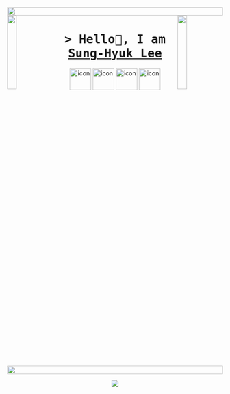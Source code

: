 <img src="https://i.imgur.com/dBaSKWF.gif" height="20" width="100%">
<img align="left" src="https://user-images.githubusercontent.com/65187002/144930161-2f783401-8d27-4fdf-a2f7-cc0ba32f1f1f.gif" width="21%" style="display:inline;">
<img align="right" src="https://user-images.githubusercontent.com/65187002/144930161-2f783401-8d27-4fdf-a2f7-cc0ba32f1f1f.gif" width="21%" style="display:inline;">
<h1 align="center">
        <samp>&gt; Hello👋, I am
                <b><a href="https://proleesh.github.io" target="_blank">Sung-Hyuk Lee</a></b>
        </samp>
        
</h1>
<div align="center">
<img src="https://techstack-generator.vercel.app/java-icon.svg" alt="icon" width="50" height="50" />
<img src="https://techstack-generator.vercel.app/mysql-icon.svg" alt="icon" width="50" height="50" />
<img src="https://techstack-generator.vercel.app/docker-icon.svg" alt="icon" width="50" height="50" />
<img src="https://techstack-generator.vercel.app/aws-icon.svg" alt="icon" width="50" height="50" />
</div>
<img src="https://i.imgur.com/dBaSKWF.gif" height="20" width="100%">
<p align="center">
  <a href="https://skillicons.dev">
    <img src="https://skillicons.dev/icons?i=java,spring,js,typescript,bun,ubuntu,aws,jenkins,react,docker,git,nginx,flutter" />
  </a>
</p>
